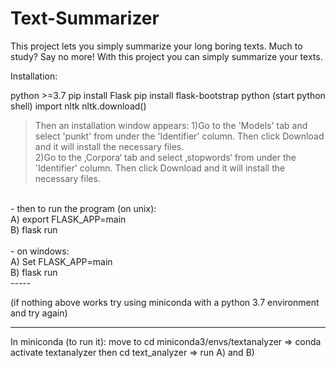 # Text-Summarizer
This project lets you simply summarize your long boring texts. Much to study? Say no more! With this project you can simply summarize your texts.


Installation:

python >=3.7
pip install Flask
pip install flask-bootstrap
python (start python shell)
import nltk
nltk.download()
>Then an installation window appears: 
1)Go to the 'Models' tab and select 'punkt' from under the 'Identifier' column. Then click Download and it will install the necessary files.<br>
2)Go to the ‚Corpora‘ tab and select ‚stopwords‘ from under the 'Identifier' column. Then click Download and it will install the necessary files.
<br>
- then to run the program (on unix):<br>
A) export FLASK_APP=main<br>
B) flask run<br>
<br>
- on windows:<br>
A) Set FLASK_APP=main<br>
B) flask run
<br>
-----

(if nothing above works try using miniconda with a python 3.7 environment and try again)

-----
In miniconda (to run it):
move to cd miniconda3/envs/textanalyzer  => conda activate textanalyzer
then cd text_analyzer => run A) and B)
